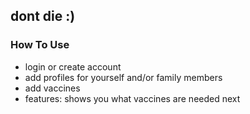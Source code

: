 ## dont die :)

### How To Use
* login or create account
* add profiles for yourself and/or family members
* add vaccines
* features: shows you what vaccines are needed next
